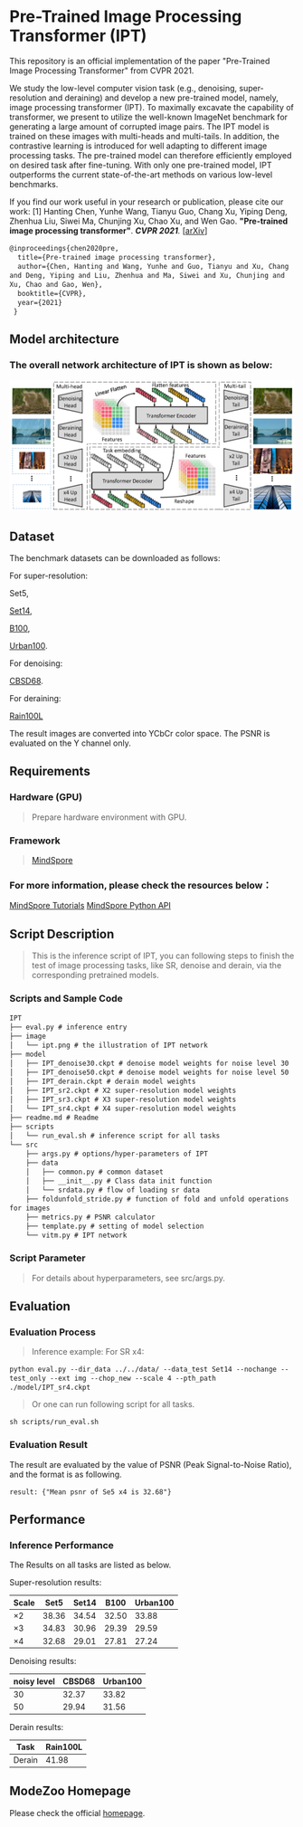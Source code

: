 <TOC>

# Pre-Trained Image Processing Transformer (IPT)

This repository is an official implementation of the paper "Pre-Trained Image Processing Transformer" from CVPR 2021.

We study the low-level computer vision task (e.g., denoising, super-resolution and deraining) and develop a new pre-trained model, namely, image processing transformer (IPT). To maximally excavate the capability of transformer, we present to utilize the well-known ImageNet benchmark for generating a large amount of corrupted image pairs. The IPT model is trained on these images with multi-heads and multi-tails. In addition, the contrastive learning is introduced for well adapting to different image processing tasks. The pre-trained model can therefore efficiently employed on desired task after fine-tuning. With only one pre-trained model, IPT outperforms the current state-of-the-art methods on various low-level benchmarks.

If you find our work useful in your research or publication, please cite our work:
[1] Hanting Chen, Yunhe Wang, Tianyu Guo, Chang Xu, Yiping Deng, Zhenhua Liu, Siwei Ma, Chunjing Xu, Chao Xu, and Wen Gao. **"Pre-trained image processing transformer"**. <i>**CVPR 2021**.</i> [[arXiv](https://arxiv.org/abs/2012.00364)]

    @inproceedings{chen2020pre,
      title={Pre-trained image processing transformer},
      author={Chen, Hanting and Wang, Yunhe and Guo, Tianyu and Xu, Chang and Deng, Yiping and Liu, Zhenhua and Ma, Siwei and Xu, Chunjing and Xu, Chao and Gao, Wen},
      booktitle={CVPR},
      year={2021}
     }

## Model architecture
### The overall network architecture of IPT is shown as below:
![architecture](./image/ipt.png)

## Dataset

The benchmark datasets can be downloaded as follows:

For super-resolution:

 Set5,

[Set14](https://sites.google.com/site/romanzeyde/research-interests),

[B100](https://www2.eecs.berkeley.edu/Research/Projects/CS/vision/bsds/),

[Urban100](https://sites.google.com/site/jbhuang0604/publications/struct_sr).

For denoising:

[CBSD68](https://www2.eecs.berkeley.edu/Research/Projects/CS/vision/bsds/).

For deraining:

[Rain100L](https://www.icst.pku.edu.cn/struct/Projects/joint_rain_removal.html)

The result images are converted into YCbCr color space. The PSNR is evaluated on the Y channel only.

## Requirements

### Hardware (GPU)
> Prepare hardware environment with GPU.

### Framework
> [MindSpore](https://www.mindspore.cn/install/en)
### For more information, please check the resources below：
[MindSpore Tutorials](https://www.mindspore.cn/tutorial/training/en/master/index.html)
[MindSpore Python API](https://www.mindspore.cn/doc/api_python/en/master/index.html)

## Script Description

> This is the inference script of IPT, you can following steps to finish the test of image processing tasks, like SR, denoise and derain, via the corresponding pretrained models.

### Scripts and Sample Code

```
IPT
├── eval.py # inference entry
├── image
│   └── ipt.png # the illustration of IPT network
├── model
│   ├── IPT_denoise30.ckpt # denoise model weights for noise level 30
│   ├── IPT_denoise50.ckpt # denoise model weights for noise level 50
│   ├── IPT_derain.ckpt # derain model weights
│   ├── IPT_sr2.ckpt # X2 super-resolution model weights
│   ├── IPT_sr3.ckpt # X3 super-resolution model weights
│   └── IPT_sr4.ckpt # X4 super-resolution model weights
├── readme.md # Readme
├── scripts
│   └── run_eval.sh # inference script for all tasks
└── src
    ├── args.py # options/hyper-parameters of IPT
    ├── data
    │   ├── common.py # common dataset
    │   ├── __init__.py # Class data init function
    │   └── srdata.py # flow of loading sr data
    ├── foldunfold_stride.py # function of fold and unfold operations for images
    ├── metrics.py # PSNR calculator
    ├── template.py # setting of model selection
    └── vitm.py # IPT network
```

### Script Parameter

> For details about hyperparameters, see src/args.py.

## Evaluation

### Evaluation Process
> Inference example:
> For SR x4:

```
python eval.py --dir_data ../../data/ --data_test Set14 --nochange --test_only --ext img --chop_new --scale 4 --pth_path ./model/IPT_sr4.ckpt
```

> Or one can run following script for all tasks.

```
sh scripts/run_eval.sh
```

### Evaluation Result
The result are evaluated by the value of PSNR (Peak Signal-to-Noise Ratio), and the format is as following.

```
result: {"Mean psnr of Se5 x4 is 32.68"}
```

## Performance

### Inference Performance

The Results on all tasks are listed as below.

Super-resolution results:

| Scale | Set5 | Set14 | B100 | Urban100 |
| ----- | ----- | ----- | ----- | ----- |
| ×2    | 38.36 | 34.54 | 32.50 | 33.88 |
| ×3    | 34.83 | 30.96 | 29.39 | 29.59 |
| ×4    | 32.68 | 29.01 | 27.81 | 27.24 |

Denoising results:

| noisy level | CBSD68 | Urban100 |
| ----- | ----- | ----- |
| 30    | 32.37 | 33.82 |
| 50    | 29.94 | 31.56 |

Derain results:

| Task | Rain100L |
| ----- | ----- |
| Derain   | 41.98 |

## ModeZoo Homepage

Please check the official [homepage](https://gitee.com/mindspore/mindspore/tree/master/model_zoo).